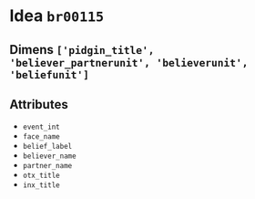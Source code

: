 # Idea `br00115`

## Dimens `['pidgin_title', 'believer_partnerunit', 'believerunit', 'beliefunit']`

## Attributes
- `event_int`
- `face_name`
- `belief_label`
- `believer_name`
- `partner_name`
- `otx_title`
- `inx_title`
